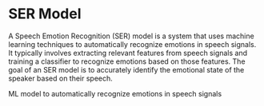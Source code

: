 # SER Model

A Speech Emotion Recognition (SER) model is a system that uses machine learning techniques to automatically recognize emotions in speech signals. It typically involves extracting relevant features from speech signals and training a classifier to recognize emotions based on those features. The goal of an SER model is to accurately identify the emotional state of the speaker based on their speech.

ML model to automatically recognize emotions in speech signals
